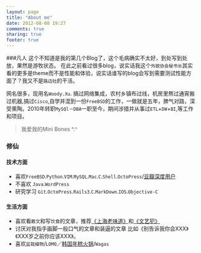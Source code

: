 ```yaml
---
layout: page
title: "About me"
date: 2012-08-08 19:27
comments: true
sharing: true
footer: true
---
```

###凡人
这个不知道是我的第几个Blog了，这个毛病确实不太好，到处写到处放，果然是游牧状态。
在此之前看过很多blog，说实话我这个`外貌协会秘书长`其实看的更多是theme而不是性能和体验，说实话谁写的blog会写到需要测试性能方面了？我又不是`路边社`的干活。

网名很多，现用名`Woody.Xu`. 搞过网络集成，农村乡镇布过线，机房里熬过通宵搬过机器,搞过`Cisco`,自学并混到一份`FreeBSD`的工作，一做就是五年，脾气对路，深受熏陶。2010年转职`MySQl－DBA`一职至今，期间涉猎并从事过`ETL`+`DW`+`BI`,等工作和项目。
> 我爱我的Mini Bones ^.^

### 修仙

#### 技术方面
* 喜欢`FreeBSD`.`Python`.`VIM`.`MySQL`.`Mac`.`C`.`Shell`.`OctoPress`/[豆瓣深度用户](http://www.douban.com/people/woody1983/ "《上海老味道》")
* 不喜欢 `Java`.`WordPress`
* 研究学习 `Git`.`OctoPress`.`Rails3`.`C`.`MarkDown`.`IOS`.`Objective-C`

#### 生活方面
* 喜欢看`散文`和写`饮食`的文章，推荐[《上海老味道》](http://book.douban.com/subject/2044609/ "《上海老味道》")和[《文艺犯》](http://book.douban.com/subject/10491690/"《文艺犯》")
* 讨厌对我指手画脚一般口气的文章和装逼的文章 比如《别告诉我你会XXX》《XXX岁之前你应该XXX》。
* 喜欢`盆栽植物`/`LOMO`／[韩国年糕火锅](http://www.dianping.com/shop/5440689)/`Wagas`
